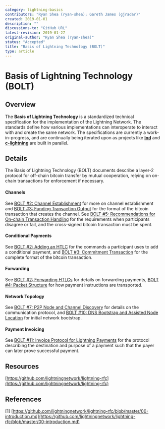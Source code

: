 ```yaml
---
category: lightning-basics
contributors: "Ryan Shea (ryan-shea); Gareth James (gjradar)"
created: 2019-01-01
description: ""
discussions-to: "GitHub URL"
latest-revision: 2019-01-27
original-author: "Ryan Shea (ryan-shea)"
status: "Accepted"
title: "Basis of Lightning Technology (BOLT)"
type: article
---
```


# Basis of Lightning Technology \(BOLT\)

## Overview

The **Basis of Lightning Technology** is a standardized technical specification for the implementation of the Lightning Network. The standards define how various implementations can interoperate to interact with and create the same network. The specifications are currently a work-in-progress, and are continually being iterated upon as projects like [**lnd**](../lightning-software/lnd/) and [**c-lightning**](../lightning-software/c-lightning.md) are built in parallel.

## Details

The Basis of Lightning Technology \(BOLT\) documents describe a layer-2 protocol for off-chain bitcoin transfer by mutual cooperation, relying on on-chain transactions for enforcement if necessary.

#### Channels

See [BOLT \#2: Channel Establishment](https://github.com/lightningnetwork/lightning-rfc/blob/master/02-peer-protocol.md#channel-establishment) for more on channel establishment and [BOLT \#3: Funding Transaction Output](https://github.com/lightningnetwork/lightning-rfc/blob/master/03-transactions.md#funding-transaction-output) for the format of the bitcoin transaction that creates the channel. See [BOLT \#5: Recommendations for On-chain Transaction Handling](https://github.com/lightningnetwork/lightning-rfc/blob/master/05-onchain.md) for the requirements when participants disagree or fail, and the cross-signed bitcoin transaction must be spent.

#### Conditional Payments

See [BOLT \#2: Adding an HTLC](https://github.com/lightningnetwork/lightning-rfc/blob/master/02-peer-protocol.md#adding-an-htlc-update_add_htlc) for the commands a participant uses to add a conditional payment, and [BOLT \#3: Commitment Transaction](https://github.com/lightningnetwork/lightning-rfc/blob/master/03-transactions.md#commitment-transaction) for the complete format of the bitcoin transaction.

#### Forwarding

See [BOLT \#2: Forwarding HTLCs](https://github.com/lightningnetwork/lightning-rfc/blob/master/02-peer-protocol.md#forwarding-htlcs) for details on forwarding payments, [BOLT \#4: Packet Structure](https://github.com/lightningnetwork/lightning-rfc/blob/master/04-onion-routing.md#packet-structure) for how payment instructions are transported.

#### Network Topology

See [BOLT \#7: P2P Node and Channel Discovery](https://github.com/lightningnetwork/lightning-rfc/blob/master/07-routing-gossip.md) for details on the communication protocol, and [BOLT \#10: DNS Bootstrap and Assisted Node Location](https://github.com/lightningnetwork/lightning-rfc/blob/master/10-dns-bootstrap.md) for initial network bootstrap.

#### Payment Invoicing

See [BOLT \#11: Invoice Protocol for Lightning Payments](https://github.com/lightningnetwork/lightning-rfc/blob/master/11-payment-encoding.md) for the protocol describing the destination and purpose of a payment such that the payer can later prove successful payment.

## Resources

[https://github.com/lightningnetwork/lightning-rfc](https://github.com/lightningnetwork/lightning-rfc)

## References

\[1\] [https://github.com/lightningnetwork/lightning-rfc/blob/master/00-introduction.md](https://github.com/lightningnetwork/lightning-rfc/blob/master/00-introduction.md)
